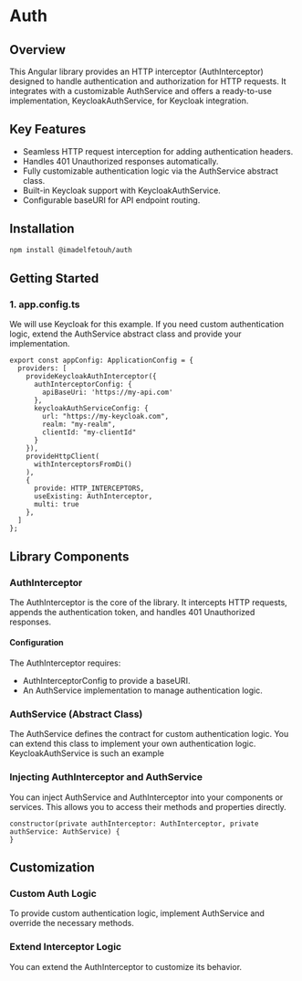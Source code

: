 # Auth

## Overview
This Angular library provides an HTTP interceptor (AuthInterceptor) designed to handle authentication and authorization for HTTP requests. It integrates with a customizable AuthService and offers a ready-to-use implementation, KeycloakAuthService, for Keycloak integration.

## Key Features
 - Seamless HTTP request interception for adding authentication headers.
 - Handles 401 Unauthorized responses automatically.
 - Fully customizable authentication logic via the AuthService abstract class.
 - Built-in Keycloak support with KeycloakAuthService.
 - Configurable baseURI for API endpoint routing.

## Installation
```bash
npm install @imadelfetouh/auth
```

## Getting Started
### 1. app.config.ts
We will use Keycloak for this example. If you need custom authentication logic, extend the AuthService abstract class and provide your implementation.
```
export const appConfig: ApplicationConfig = {
  providers: [
    provideKeycloakAuthInterceptor({
      authInterceptorConfig: {
        apiBaseUri: 'https://my-api.com'
      },
      keycloakAuthServiceConfig: {
        url: "https://my-keycloak.com",
        realm: "my-realm",
        clientId: "my-clientId"
      }
    }),
    provideHttpClient(
      withInterceptorsFromDi()
    ),
    {
      provide: HTTP_INTERCEPTORS,
      useExisting: AuthInterceptor,
      multi: true
    },
  ]
};
```
## Library Components
### AuthInterceptor
The AuthInterceptor is the core of the library. It intercepts HTTP requests, appends the authentication token, and handles 401 Unauthorized responses.

#### Configuration
The AuthInterceptor requires:
 - AuthInterceptorConfig to provide a baseURI.
 - An AuthService implementation to manage authentication logic.

### AuthService (Abstract Class)
The AuthService defines the contract for custom authentication logic. You can extend this class to implement your own authentication logic. KeycloakAuthService is such an example

### Injecting AuthInterceptor and AuthService
You can inject AuthService and AuthInterceptor into your components or services. This allows you to access their methods and properties directly.
```
constructor(private authInterceptor: AuthInterceptor, private authService: AuthService) {
}
```

## Customization
### Custom Auth Logic
To provide custom authentication logic, implement AuthService and override the necessary methods.

### Extend Interceptor Logic
You can extend the AuthInterceptor to customize its behavior.
